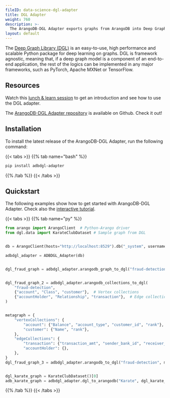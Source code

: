 ```yaml
---
fileID: data-science-dgl-adapter
title: DGL Adapter
weight: 760
description: >- 
  The ArangoDB-DGL Adapter exports graphs from ArangoDB into Deep Graph Library (DGL), a Python package for graph neural networks, and vice-versa
layout: default
---
```

The [Deep Graph Library (DGL)](https://www.dgl.ai/) is an
easy-to-use, high performance and scalable
Python package for deep learning on graphs. DGL is framework agnostic, meaning
that, if a deep graph model is a component of an end-to-end application, the
rest of the logics can be implemented in any major frameworks, such as PyTorch,
Apache MXNet or TensorFlow.

## Resources

Watch this
[lunch & learn session](https://www.arangodb.com/resources/lunch-sessions/graph-beyond-lunch-break-2-8-dgl-adapter/)
to get an introduction and see how to use the DGL adapter.

The [ArangoDB-DGL Adapter repository](https://github.com/arangoml/dgl-adapter)
is available on Github. Check it out!

## Installation

To install the latest release of the ArangoDB-DGL Adapter,
run the following command:

{{< tabs >}}
{{% tab name="bash" %}}
```bash
pip install adbdgl-adapter
```
{{% /tab %}}
{{< /tabs >}}

## Quickstart

The following examples show how to get started with ArangoDB-DGL Adapter.
Check also the 
[interactive tutorial](https://colab.research.google.com/github/arangoml/dgl-adapter/blob/master/examples/ArangoDB_DGL_Adapter.ipynb).

{{< tabs >}}
{{% tab name="py" %}}
```py
from arango import ArangoClient  # Python-Arango driver
from dgl.data import KarateClubDataset # Sample graph from DGL


db = ArangoClient(hosts="http://localhost:8529").db("_system", username="root", password="")

adbdgl_adapter = ADBDGL_Adapter(db)


dgl_fraud_graph = adbdgl_adapter.arangodb_graph_to_dgl("fraud-detection")


dgl_fraud_graph_2 = adbdgl_adapter.arangodb_collections_to_dgl(
    "fraud-detection",
    {"account", "Class", "customer"},  # Vertex collections
    {"accountHolder", "Relationship", "transaction"},  # Edge collections
)


metagraph = {
    "vertexCollections": {
        "account": {"Balance", "account_type", "customer_id", "rank"},
        "customer": {"Name", "rank"},
    },
    "edgeCollections": {
        "transaction": {"transaction_amt", "sender_bank_id", "receiver_bank_id"},
        "accountHolder": {},
    },
}
dgl_fraud_graph_3 = adbdgl_adapter.arangodb_to_dgl("fraud-detection", metagraph)


dgl_karate_graph = KarateClubDataset()[0]
adb_karate_graph = adbdgl_adapter.dgl_to_arangodb("Karate", dgl_karate_graph)
```
{{% /tab %}}
{{< /tabs >}}